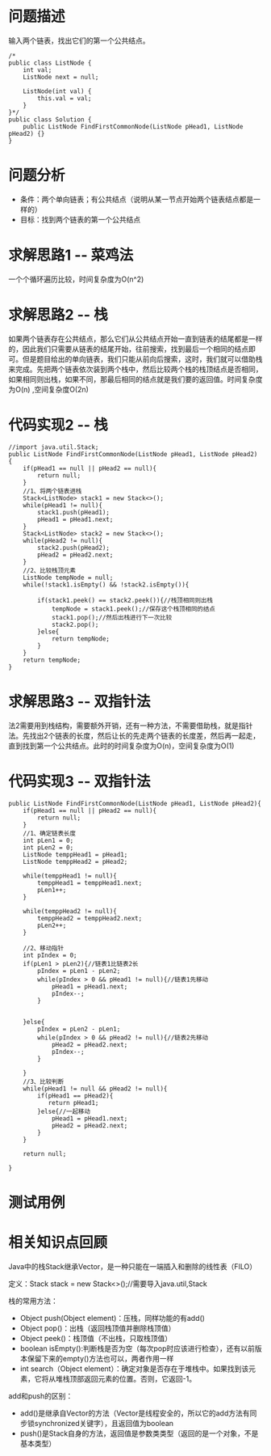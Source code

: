 # 问题描述
输入两个链表，找出它们的第一个公共结点。

```
/*
public class ListNode {
    int val;
    ListNode next = null;

    ListNode(int val) {
        this.val = val;
    }
}*/
public class Solution {
    public ListNode FindFirstCommonNode(ListNode pHead1, ListNode pHead2) {}
}
```
# 问题分析
- 条件：两个单向链表；有公共结点（说明从某一节点开始两个链表结点都是一样的）
- 目标：找到两个链表的第一个公共结点

# 求解思路1 -- 菜鸡法
一个个循环遍历比较，时间复杂度为O(n^2)

# 求解思路2 -- 栈
如果两个链表存在公共结点，那么它们从公共结点开始一直到链表的结尾都是一样的，因此我们只需要从链表的结尾开始，往前搜索，找到最后一个相同的结点即可。但是题目给出的单向链表，我们只能从前向后搜索，这时，我们就可以借助栈来完成。先把两个链表依次装到两个栈中，然后比较两个栈的栈顶结点是否相同，如果相同则出栈，如果不同，那最后相同的结点就是我们要的返回值。时间复杂度为O(n) ,空间复杂度O(2n)

# 代码实现2 -- 栈

```
//import java.util.Stack;
public ListNode FindFirstCommonNode(ListNode pHead1, ListNode pHead2) {
    if(pHead1 == null || pHead2 == null){
        return null;
    }
    //1、将两个链表进栈
    Stack<ListNode> stack1 = new Stack<>();
    while(pHead1 != null){
        stack1.push(pHead1);
        pHead1 = pHead1.next;
    }
    Stack<ListNode> stack2 = new Stack<>();
    while(pHead2 != null){
        stack2.push(pHead2);
        pHead2 = pHead2.next;
    }
    //2、比较栈顶元素
    ListNode tempNode = null;
    while(!stack1.isEmpty() && !stack2.isEmpty()){
        
        if(stack1.peek() == stack2.peek()){//栈顶相同则出栈
            tempNode = stack1.peek();//保存这个栈顶相同的结点
            stack1.pop();//然后出栈进行下一次比较
            stack2.pop();
        }else{
            return tempNode;
        }
    }
    return tempNode;
}
```


# 求解思路3 -- 双指针法
法2需要用到栈结构，需要额外开销，还有一种方法，不需要借助栈，就是指针法。先找出2个链表的长度，然后让长的先走两个链表的长度差，然后再一起走，直到找到第一个公共结点。此时的时间复杂度为O(n)，空间复杂度为O(1)

# 代码实现3 -- 双指针法

```
public ListNode FindFirstCommonNode(ListNode pHead1, ListNode pHead2){
    if(pHead1 == null || pHead2 == null){
        return null;
    }
    //1、确定链表长度
    int pLen1 = 0;
    int pLen2 = 0;
    ListNode temppHead1 = pHead1;
    ListNode temppHead2 = pHead2;
    
    while(temppHead1 != null){
        temppHead1 = temppHead1.next;
        pLen1++;
    }
    
    while(temppHead2 != null){
        temppHead2 = temppHead2.next;
        pLen2++;
    }
    
    //2、移动指针
    int pIndex = 0;
    if(pLen1 > pLen2){//链表1比链表2长
        pIndex = pLen1 - pLen2;
        while(pIndex > 0 && pHead1 != null){//链表1先移动
            pHead1 = pHead1.next;
            pIndex--;
        }
        
        
    }else{
        pIndex = pLen2 - pLen1;
        while(pIndex > 0 && pHead2 != null){//链表2先移动
            pHead2 = pHead2.next;
            pIndex--;
        }
        
    }
    //3、比较判断
    while(pHead1 != null && pHead2 != null){
        if(pHead1 == pHead2){
           return pHead1;
        }else{//一起移动
            pHead1 = pHead1.next;
            pHead2 = pHead2.next;
        }
    }
    
    return null;
    
}
```

# 测试用例

# 相关知识点回顾

Java中的栈Stack继承Vector，是一种只能在一端插入和删除的线性表（FILO）

定义：Stack<Object> stack = new Stack<>();//需要导入java.util,Stack

栈的常用方法：

- Object push(Object element)：压栈，同样功能的有add()
- Object pop()：出栈（返回栈顶值并删除栈顶值）
- Object peek()：栈顶值（不出栈，只取栈顶值）
- boolean isEmpty():判断栈是否为空（每次pop时应该进行检查），还有以前版本保留下来的empty()方法也可以，两者作用一样
- int search（Object element）：确定对象是否存在于堆栈中。如果找到该元素，它将从堆栈顶部返回元素的位置。否则，它返回-1。

add和push的区别：<br>
- add()是继承自Vector的方法（Vector是线程安全的，所以它的add方法有同步锁synchronized关键字），且返回值为boolean
- push()是Stack自身的方法，返回值是参数类类型（返回的是一个对象，不是基本类型）


